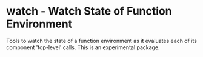 # watch - Watch State of Function Environment

Tools to watch the state of a function environment as it evaluates each of its 
component 'top-level' calls.  This is an experimental package.
